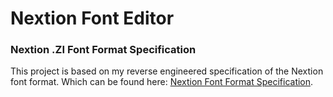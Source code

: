 # Nextion Font Editor

### Nextion .ZI Font Format Specification

This project is based on my reverse engineered specification of the Nextion font format. Which can be found here: [Nextion Font Format Specification](Docs/Nextion%20Font%20Format%20Specification.md).